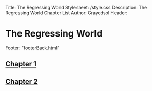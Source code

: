 Title: The Regressing World
Stylesheet: /style.css
Description: The Regressing World Chapter List
Author: Grayedsol
Header: <h1>The Regressing World</h1>
Footer: "footerBack.html"

## [Chapter 1](./Chapter1.html)
## [Chapter 2](./Chapter2.html)